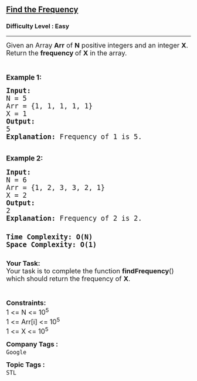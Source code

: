 <h2><a href="https://www.geeksforgeeks.org/problems/find-the-frequency/0">Find the Frequency</a></h2><h3>Difficulty Level : Easy</h3><hr><div class="problems_problem_content__Xm_eO"><p><span style="font-size: 18px;">Given an Array <strong>Arr</strong>&nbsp;of <strong>N</strong> positive integers and an integer <strong>X</strong>. Return the <strong>frequency </strong>of <strong>X</strong> in the array.</span></p>
<p>&nbsp;</p>
<p><span style="font-size: 14pt;"><strong>Example 1: </strong></span></p>
<pre><span style="font-size: 14pt;"><strong>Input:</strong>
N = 5
Arr = {1, 1, 1, 1, 1}
X = 1
<strong>Output: </strong>
5
<strong>Explanation: </strong>Frequency of 1 is 5.<br><br></span></pre>
<p style="font-family: -apple-system, BlinkMacSystemFont, 'Segoe UI', Roboto, Oxygen, Ubuntu, Cantarell, 'Open Sans', 'Helvetica Neue', sans-serif; font-size: medium; white-space: normal;"><span style="font-size: 14pt;"><strong>Example 2:</strong></span></p>
<pre><span style="font-size: 14pt;"><strong>Input:</strong>
N = 6
Arr = {1, 2, 3, 3, 2, 1}
X = 2
<strong>Output: </strong>
2
<strong>Explanation: </strong>Frequency of 2 is 2.</span></pre>
<pre><br><span style="font-size: 14pt;"><strong>Time Complexity: O(N)</strong></span><br><span style="font-size: 14pt;"><strong>Space Complexity: O(1)</strong></span><br><br></pre>
<p><span style="font-size: 18px;"><strong>Your&nbsp;Task:</strong><br>Your task is to complete the function <strong>findFrequency</strong>() which should return the frequency of <strong>X</strong>.</span></p>
<p>&nbsp;</p>
<p><strong><span style="font-size: 18px;">Constraints:<br></span></strong><span style="font-size: 18px;">1 &lt;= N &lt;= 10<sup>5</sup><br></span><span style="font-size: 18px;">1 &lt;= Arr[i] &lt;= 10<sup>5</sup><br></span><span style="font-size: 18px;">1 &lt;= X &lt;= 10<sup>5</sup></span></p></div><p><span style=font-size:18px><strong>Company Tags : </strong><br><code>Google</code>&nbsp;<br><p><span style=font-size:18px><strong>Topic Tags : </strong><br><code>STL</code>&nbsp;